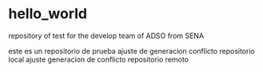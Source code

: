 # hello_world
repository of test for the develop team of ADSO from SENA

este es un repositorio de prueba 
ajuste de generacion conflicto repositorio local
ajuste generacion de conflicto repositorio remoto
